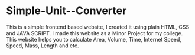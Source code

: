 # Simple-Unit--Converter
This is a simple frontend based website, I created it using plain HTML, CSS and JAVA SCRIPT. I made this website as a Minor Project for my college. This website helps you to calculate Area, Volume, Time, Internet Speed, Speed, Mass, Length and etc.  
